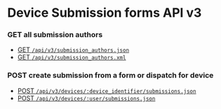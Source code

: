# Device Submission forms API v3
### GET all submission authors
* [GET `/api/v3/submission_authors.json`](./submission-json.md#json-get-all-submission-authors)
* [GET `/api/v3/submission_authors.xml`](./submission-xml.md#xml-get-all-submission-authors)

### POST create submission from a form or dispatch for device

* [POST `/api/v3/devices/:device_identifier/submissions.json`](./submission-json.md#json-post-create-submission-from-a-form-or-dispatch-for-device)
* [POST `/api/v3/devices/:user/submissions.json`](./submission-json.md#json-post-create-submission-from-a-form-or-dispatch-for-user)



